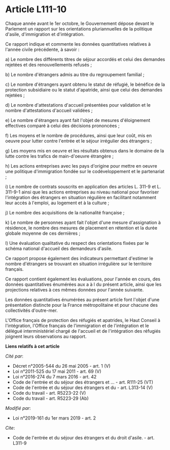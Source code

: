 # Article L111-10

Chaque année avant le 1er octobre, le Gouvernement dépose devant le Parlement un rapport sur les orientations pluriannuelles
de la politique d'asile, d'immigration et d'intégration.

Ce rapport indique et commente les données quantitatives relatives à l'année civile précédente, à savoir :

a) Le nombre des différents titres de séjour accordés et celui des demandes rejetées et des renouvellements refusés ;

b) Le nombre d'étrangers admis au titre du regroupement familial ;

c) Le nombre d'étrangers ayant obtenu le statut de réfugié, le bénéfice de la protection subsidiaire ou le statut d'apatride,
ainsi que celui des demandes rejetées ;

d) Le nombre d'attestations d'accueil présentées pour validation et le nombre d'attestations d'accueil validées ;

e) Le nombre d'étrangers ayant fait l'objet de mesures d'éloignement effectives comparé à celui des décisions prononcées ;

f) Les moyens et le nombre de procédures, ainsi que leur coût, mis en oeuvre pour lutter contre l'entrée et le séjour
irrégulier des étrangers ;

g) Les moyens mis en oeuvre et les résultats obtenus dans le domaine de la lutte contre les trafics de main-d'oeuvre
étrangère ;

h) Les actions entreprises avec les pays d'origine pour mettre en oeuvre une politique d'immigration fondée sur le
codéveloppement et le partenariat ;

i) Le nombre de contrats souscrits en application des articles L. 311-9 et L. 311-9-1 ainsi que les actions entreprises au
niveau national pour favoriser l'intégration des étrangers en situation régulière en facilitant notamment leur accès à
l'emploi, au logement et à la culture ;

j) Le nombre des acquisitions de la nationalité française ;

k) Le nombre de personnes ayant fait l'objet d'une mesure d'assignation à résidence, le nombre des mesures de placement en
rétention et la durée globale moyenne de ces dernières ;

l) Une évaluation qualitative du respect des orientations fixées par le schéma national d'accueil des demandeurs d'asile.

Ce rapport propose également des indicateurs permettant d'estimer le nombre d'étrangers se trouvant en situation irrégulière
sur le territoire français.

Ce rapport contient également les évaluations, pour l'année en cours, des données quantitatives énumérées aux a à l du
présent article, ainsi que les projections relatives à ces mêmes données pour l'année suivante.

Les données quantitatives énumérées au présent article font l'objet d'une présentation distincte pour la France
métropolitaine et pour chacune des collectivités d'outre-mer.

L'Office français de protection des réfugiés et apatrides, le Haut Conseil à l'intégration, l'Office français de
l'immigration et de l'intégration et le délégué interministériel chargé de l'accueil et de l'intégration des réfugiés
joignent leurs observations au rapport.

**Liens relatifs à cet article**

_Cité par_:

  - Décret n°2005-544 du 26 mai 2005 - art. 1 (V)
  - Loi n°2011-525 du 17 mai 2011 - art. 69 (V)
  - Loi n°2016-274 du 7 mars 2016 - art. 42
  - Code de l'entrée et du séjour des étrangers et ... - art. R111-25 (VT)
  - Code de l'entrée et du séjour des étrangers et du  - art. L313-14 (V)
  - Code du travail - art. R5223-22 (V)
  - Code du travail - art. R5223-29 (Ab)

_Modifié par_:

  - Loi n°2019-161 du 1er mars 2019 - art. 2

_Cite_:

  - Code de l'entrée et du séjour des étrangers et du droit d'asile. - art. L311-9
